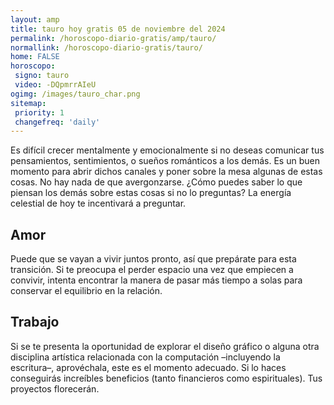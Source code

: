 ```yaml
---
layout: amp
title: tauro hoy gratis 05 de noviembre del 2024 
permalink: /horoscopo-diario-gratis/amp/tauro/
normallink: /horoscopo-diario-gratis/tauro/
home: FALSE
horoscopo:
 signo: tauro
 video: -DQpmrrAIeU
ogimg: /images/tauro_char.png
sitemap:
 priority: 1
 changefreq: 'daily'
---
```



Es difícil crecer mentalmente y emocionalmente si no deseas comunicar tus pensamientos, sentimientos, o sueños románticos a los demás. Es un buen momento para abrir dichos canales y poner sobre la mesa algunas de estas cosas. No hay nada de que avergonzarse. ¿Cómo puedes saber lo que piensan los demás sobre estas cosas si no lo preguntas? La energía celestial de hoy te incentivará a preguntar.

## Amor

Puede que se vayan a vivir juntos pronto, así que prepárate para esta transición. Si te preocupa el perder espacio una vez que empiecen a convivir, intenta encontrar la manera de pasar más tiempo a solas para conservar el equilibrio en la relación.

## Trabajo

Si se te presenta la oportunidad de explorar el diseño gráfico o alguna otra disciplina artística relacionada con la computación –incluyendo la escritura–, aprovéchala, este es el momento adecuado. Si lo haces conseguirás increíbles beneficios (tanto financieros como espirituales). Tus proyectos florecerán.